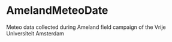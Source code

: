 # AmelandMeteoDate
Meteo data collected during Ameland field campaign of the Vrije Universiteit Amsterdam
